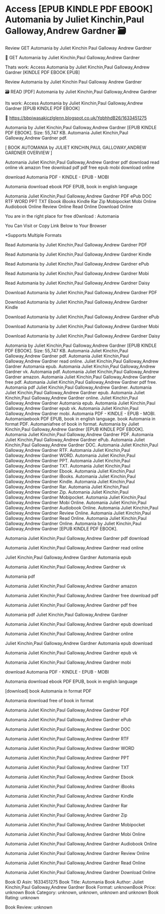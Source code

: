 # Access [EPUB KINDLE PDF EBOOK] Automania by  Juliet Kinchin,Paul Galloway,Andrew Gardner 🗃️
Review GET Automania by Juliet Kinchin Paul Galloway Andrew Gardner

💝 GET Automania by Juliet Kinchin,Paul Galloway,Andrew Gardner

Thats work: Access Automania by Juliet Kinchin,Paul Galloway,Andrew Gardner [KINDLE PDF EBOOK EPUB]


Review Automania by Juliet Kinchin Paul Galloway Andrew Gardner

🗃️ READ [PDF] Automania by Juliet Kinchin,Paul Galloway,Andrew Gardner

Its work: Access Automania by Juliet Kinchin,Paul Galloway,Andrew Gardner [EPUB KINDLE PDF EBOOK]



🎁 https://bbpiwasakiczlglenn.blogspot.co.uk/YqbhhdB26/1633451275



Automania by Juliet Kinchin,Paul Galloway,Andrew Gardner [EPUB KINDLE PDF EBOOK]. Size: 55,747 KB. Automania Juliet Kinchin,Paul Galloway,Andrew Gardner pdf.

[ BOOK AUTOMANIA by JULIET KINCHIN,PAUL GALLOWAY,ANDREW GARDNER OVERVIEW ]

Automania Juliet Kinchin,Paul Galloway,Andrew Gardner pdf download read online vk amazon free download pdf pdf free epub mobi download online

download Automania PDF - KINDLE - EPUB - MOBI

Automania download ebook PDF EPUB, book in english language

Automania Juliet Kinchin,Paul Galloway,Andrew Gardner PDF ePub DOC RTF WORD PPT TXT Ebook iBooks Kindle Rar Zip Mobipocket Mobi Online Audiobook Online Review Online Read Online Download Online

You are in the right place for free d0wnload : Automania

You Can Visit or Copy Link Below to Your Browser

*Supports Multiple Formats

Read Automania by Juliet Kinchin,Paul Galloway,Andrew Gardner PDF

Read Automania by Juliet Kinchin,Paul Galloway,Andrew Gardner Kindle

Read Automania by Juliet Kinchin,Paul Galloway,Andrew Gardner ePub

Read Automania by Juliet Kinchin,Paul Galloway,Andrew Gardner Mobi

Read Automania by Juliet Kinchin,Paul Galloway,Andrew Gardner Daisy

Download Automania by Juliet Kinchin,Paul Galloway,Andrew Gardner PDF

Download Automania by Juliet Kinchin,Paul Galloway,Andrew Gardner Kindle

Download Automania by Juliet Kinchin,Paul Galloway,Andrew Gardner ePub

Download Automania by Juliet Kinchin,Paul Galloway,Andrew Gardner Mobi

Download Automania by Juliet Kinchin,Paul Galloway,Andrew Gardner Daisy

Automania by Juliet Kinchin,Paul Galloway,Andrew Gardner [EPUB KINDLE PDF EBOOK]. Size: 55,747 KB. Automania Juliet Kinchin,Paul Galloway,Andrew Gardner pdf. Automania Juliet Kinchin,Paul Galloway,Andrew Gardner read online. Juliet Kinchin,Paul Galloway,Andrew Gardner Automania epub. Automania Juliet Kinchin,Paul Galloway,Andrew Gardner vk. Automania pdf. Automania Juliet Kinchin,Paul Galloway,Andrew Gardner amazon. Automania Juliet Kinchin,Paul Galloway,Andrew Gardner free pdf. Automania Juliet Kinchin,Paul Galloway,Andrew Gardner pdf free. Automania pdf Juliet Kinchin,Paul Galloway,Andrew Gardner. Automania Juliet Kinchin,Paul Galloway,Andrew Gardner epub. Automania Juliet Kinchin,Paul Galloway,Andrew Gardner online. Juliet Kinchin,Paul Galloway,Andrew Gardner Automania epub. Automania Juliet Kinchin,Paul Galloway,Andrew Gardner epub vk. Automania Juliet Kinchin,Paul Galloway,Andrew Gardner mobi. Automania PDF - KINDLE - EPUB - MOBI. Automaniaebook PDF EPUB, book in english language. book Automania in format PDF. Automaniafree of book in format. Automania by Juliet Kinchin,Paul Galloway,Andrew Gardner [EPUB KINDLE PDF EBOOK]. Automania Juliet Kinchin,Paul Galloway,Andrew Gardner PDF. Automania Juliet Kinchin,Paul Galloway,Andrew Gardner ePub. Automania Juliet Kinchin,Paul Galloway,Andrew Gardner DOC. Automania Juliet Kinchin,Paul Galloway,Andrew Gardner RTF. Automania Juliet Kinchin,Paul Galloway,Andrew Gardner WORD. Automania Juliet Kinchin,Paul Galloway,Andrew Gardner PPT. Automania Juliet Kinchin,Paul Galloway,Andrew Gardner TXT. Automania Juliet Kinchin,Paul Galloway,Andrew Gardner Ebook. Automania Juliet Kinchin,Paul Galloway,Andrew Gardner iBooks. Automania Juliet Kinchin,Paul Galloway,Andrew Gardner Kindle. Automania Juliet Kinchin,Paul Galloway,Andrew Gardner Rar. Automania Juliet Kinchin,Paul Galloway,Andrew Gardner Zip. Automania Juliet Kinchin,Paul Galloway,Andrew Gardner Mobipocket. Automania Juliet Kinchin,Paul Galloway,Andrew Gardner Mobi Online. Automania Juliet Kinchin,Paul Galloway,Andrew Gardner Audiobook Online. Automania Juliet Kinchin,Paul Galloway,Andrew Gardner Review Online. Automania Juliet Kinchin,Paul Galloway,Andrew Gardner Read Online. Automania Juliet Kinchin,Paul Galloway,Andrew Gardner Online. Automania by Juliet Kinchin,Paul Galloway,Andrew Gardner [EPUB KINDLE PDF EBOOK].

Automania Juliet Kinchin,Paul Galloway,Andrew Gardner pdf download

Automania Juliet Kinchin,Paul Galloway,Andrew Gardner read online

Juliet Kinchin,Paul Galloway,Andrew Gardner Automania epub

Automania Juliet Kinchin,Paul Galloway,Andrew Gardner vk

Automania pdf

Automania Juliet Kinchin,Paul Galloway,Andrew Gardner amazon

Automania Juliet Kinchin,Paul Galloway,Andrew Gardner free download pdf

Automania Juliet Kinchin,Paul Galloway,Andrew Gardner pdf free

Automania pdf Juliet Kinchin,Paul Galloway,Andrew Gardner

Automania Juliet Kinchin,Paul Galloway,Andrew Gardner epub download

Automania Juliet Kinchin,Paul Galloway,Andrew Gardner online

Juliet Kinchin,Paul Galloway,Andrew Gardner Automania epub download

Automania Juliet Kinchin,Paul Galloway,Andrew Gardner epub vk

Automania Juliet Kinchin,Paul Galloway,Andrew Gardner mobi

download Automania PDF - KINDLE - EPUB - MOBI

Automania download ebook PDF EPUB, book in english language

[download] book Automania in format PDF

Automania download free of book in format

Automania Juliet Kinchin,Paul Galloway,Andrew Gardner PDF

Automania Juliet Kinchin,Paul Galloway,Andrew Gardner ePub

Automania Juliet Kinchin,Paul Galloway,Andrew Gardner DOC

Automania Juliet Kinchin,Paul Galloway,Andrew Gardner RTF

Automania Juliet Kinchin,Paul Galloway,Andrew Gardner WORD

Automania Juliet Kinchin,Paul Galloway,Andrew Gardner PPT

Automania Juliet Kinchin,Paul Galloway,Andrew Gardner TXT

Automania Juliet Kinchin,Paul Galloway,Andrew Gardner Ebook

Automania Juliet Kinchin,Paul Galloway,Andrew Gardner iBooks

Automania Juliet Kinchin,Paul Galloway,Andrew Gardner Kindle

Automania Juliet Kinchin,Paul Galloway,Andrew Gardner Rar

Automania Juliet Kinchin,Paul Galloway,Andrew Gardner Zip

Automania Juliet Kinchin,Paul Galloway,Andrew Gardner Mobipocket

Automania Juliet Kinchin,Paul Galloway,Andrew Gardner Mobi Online

Automania Juliet Kinchin,Paul Galloway,Andrew Gardner Audiobook Online

Automania Juliet Kinchin,Paul Galloway,Andrew Gardner Review Online

Automania Juliet Kinchin,Paul Galloway,Andrew Gardner Read Online

Automania Juliet Kinchin,Paul Galloway,Andrew Gardner Download Online

Book ID Asin: 1633451275
Book Title: Automania
Book Author: Juliet Kinchin,Paul Galloway,Andrew Gardner
Book Format: unknownBook Price: unknown
Book Category: unknown, unknown, unknown and unknown
Book Rating: unknown

Book Review: unknown
